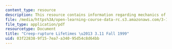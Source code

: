 ```yaml
---
content_type: resource
description: This resource contains information regarding mechanics of materials.
file: /media/https%3A/open-learning-course-data-rc.s3.amazonaws.com/3-11-mechanics-of-materials-fall-1999/03f228389f157ea7a34095d54c8d64bb_MIT3_11F99_creep.pdf
file_type: application/pdf
resourcetype: Document
title: "Creep-rupture Lifetimes \u2013 3.11 Fall 1999"
uid: 03f22838-9f15-7ea7-a340-95d54c8d64bb
---
```

